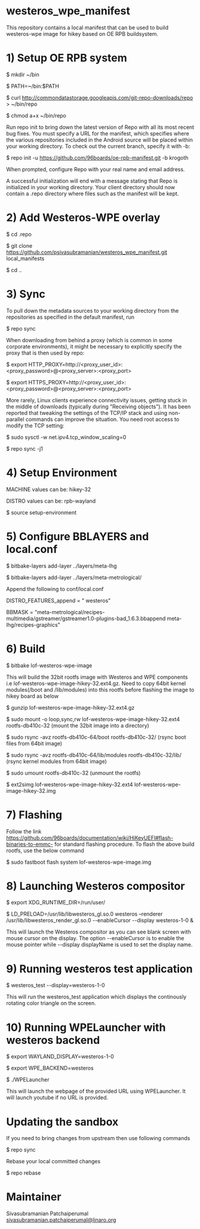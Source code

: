 # westeros_wpe_manifest
This repository contains a local manifest that can be used to build westeros-wpe image for hikey based on OE RPB buildsystem.

# 1) Setup OE RPB system

$ mkdir ~/bin

$ PATH=~/bin:$PATH

$ curl http://commondatastorage.googleapis.com/git-repo-downloads/repo > ~/bin/repo

$ chmod a+x ~/bin/repo

Run repo init to bring down the latest version of Repo with all its most recent bug fixes. You must specify a URL for the manifest, which specifies where the various repositories included in the Android source will be placed within your working directory. To check out the current branch, specify it with -b:

$ repo init -u https://github.com/96boards/oe-rpb-manifest.git -b krogoth

When prompted, configure Repo with your real name and email address.

A successful initialization will end with a message stating that Repo is initialized in your working directory. Your client directory should now contain a .repo directory where files such as the manifest will be kept.

# 2) Add Westeros-WPE overlay

$ cd .repo

$ git clone https://github.com/psivasubramanian/westeros_wpe_manifest.git local_manifests

$  cd ..

# 3) Sync
To pull down the metadata sources to your working directory from the repositories as specified in the default manifest, run

$ repo sync

When downloading from behind a proxy (which is common in some corporate environments), it might be necessary to explicitly specify the proxy that is then used by repo:

$ export HTTP_PROXY=http://<proxy_user_id>:<proxy_password>@<proxy_server>:<proxy_port>

$ export HTTPS_PROXY=http://<proxy_user_id>:<proxy_password>@<proxy_server>:<proxy_port>

More rarely, Linux clients experience connectivity issues, getting stuck in the middle of downloads (typically during "Receiving objects"). It has been reported that tweaking the settings of the TCP/IP stack and using non-parallel commands can improve the situation. You need root access to modify the TCP setting:

$ sudo sysctl -w net.ipv4.tcp_window_scaling=0

$ repo sync -j1

# 4) Setup Environment

MACHINE values can be:
hikey-32

DISTRO values can be:
rpb-wayland

$ source setup-environment

# 5) Configure BBLAYERS and local.conf

$ bitbake-layers add-layer ../layers/meta-lhg

$ bitbake-layers add-layer ../layers/meta-metrological/

Append the following to conf/local.conf

DISTRO_FEATURES_append = " westeros"

BBMASK = "meta-metrological/recipes-multimedia/gstreamer/gstreamer1.0-plugins-bad_1.6.3.bbappend meta-lhg/recipes-graphics"

# 6) Build

$ bitbake lof-westeros-wpe-image

This will build the 32bit rootfs image with Westeros and WPE components i.e lof-westeros-wpe-image-hikey-32.ext4.gz. Need to copy 64bit kernel modules(/boot and /lib/modules) into this rootfs before flashing the image to hikey board as below

$ gunzip lof-westeros-wpe-image-hikey-32.ext4.gz

$ sudo mount -o loop,sync,rw lof-westeros-wpe-image-hikey-32.ext4 rootfs-db410c-32 (mount the 32bit image into a directory)

$ sudo rsync -avz rootfs-db410c-64/boot rootfs-db410c-32/ (rsync boot files from 64bit image)

$ sudo rsync -avz rootfs-db410c-64/lib/modules rootfs-db410c-32/lib/ (rsync kernel modules from 64bit image)

$ sudo umount rootfs-db410c-32 (unmount the rootfs)

$ ext2simg lof-westeros-wpe-image-hikey-32.ext4 lof-westeros-wpe-image-hikey-32.img

# 7) Flashing

Follow the link https://github.com/96boards/documentation/wiki/HiKeyUEFI#flash-binaries-to-emmc- for standard flashing procedure. To flash the above build rootfs, use the below command

$ sudo fastboot flash system lof-westeros-wpe-image.img


# 8) Launching Westeros compositor

$ export XDG_RUNTIME_DIR=/run/user/

$ LD_PRELOAD=/usr/lib/libwesteros_gl.so.0 westeros –renderer /usr/lib/libwesteros_render_gl.so.0 --enableCursor --display westeros-1-0 &

This will launch the Westeros compositor as you can see blank screen with mouse cursor on the display. The option --enableCursor is to enable the mouse pointer while --display displayName is used to set the display name.

# 9) Running westeros test application

$ westeros_test --display=westeros-1-0

This will run the westeros_test application which displays the continously rotating color triangle on the screen.

# 10) Running WPELauncher with westeros backend

$ export WAYLAND_DISPLAY=westeros-1-0

$ export WPE_BACKEND=westeros

$ ./WPELauncher <URL>

This will launch the webpage of the provided URL using WPELauncher. It will launch youtube if no URL is provided.

# Updating the sandbox

If you need to bring changes from upstream then use following commands

$ repo sync

Rebase your local committed changes

$ repo rebase

# Maintainer

Sivasubramanian Patchaiperumal sivasubramanian.patchaiperumal@linaro.org
